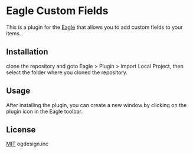 # Eagle Custom Fields

This is a plugin for the [Eagle](https://en.eagle.cool/) that allows you to add custom fields to your items.

## Installation

clone the repository and goto Eagle > Plugin > Import Local Project, then select the folder where you cloned the repository.

## Usage

After installing the plugin, you can create a new window by clicking on the plugin icon in the Eagle toolbar.

## License
[MIT](https://choosealicense.com/licenses/mit/) ogdesign.inc